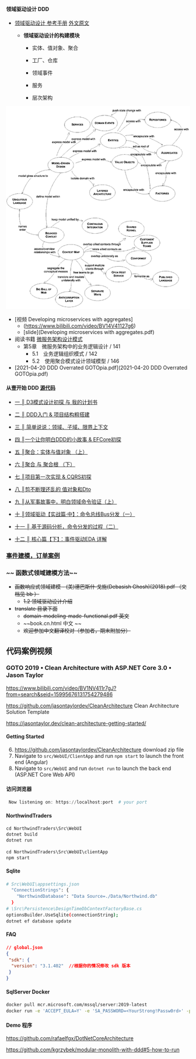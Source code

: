 #### 领域驱动设计 DDD

- [领域驱动设计 参考手册](dddref.md)  [外文原文](DDD_Reference_2015-03.pdf)
  
  - **领域驱动设计的构建模块**
    
    - 实体、值对象、聚合
    
    - 工厂、仓库
    
    - 领域事件
    
    - 服务
    
    - 层次架构

![](terms.png)

- [视频 Developing microservices with aggregates]   
  - (https://www.bilibili.com/video/BV14V41127g6)
  - [slide](Developing microservices with aggregates.pdf)
- 阅读书籍  [微服务架构设计模式](https://bb.zucc.edu.cn/webapps/cmsmain/webui/users/j04014/softarch)
  - 第5章　微服务架构中的业务逻辑设计 / 141
    - 5.1　业务逻辑组织模式 / 142
    - 5.2　使用聚合模式设计领域模型 / 146
- [2021-04-20 DDD Overrated GOTOpia.pdf](2021-04-20 DDD Overrated GOTOpia.pdf)

#### 从壹开始 DDD  [源代码](https://gitee.com/laozhangIsPhi/ChristDDD)

- [一 ║ D3模式设计初探 与 我的计划书](https://www.cnblogs.com/laozhang-is-phi/p/9806335.html)

- [二 ║ DDD入门 & 项目结构粗搭建](https://www.cnblogs.com/laozhang-is-phi/p/9832684.html)

- [三 ║ 简单说说：领域、子域、限界上下文](https://www.cnblogs.com/laozhang-is-phi/p/9845573.html)

- [四 ║一个让你明白DDD的小故事 & EFCore初探](https://www.cnblogs.com/laozhang-is-phi/p/9872450.html)

- [五 ║聚合：实体与值对象 （上）](https://www.cnblogs.com/laozhang-is-phi/p/9888502.html)

- [六 ║聚合 与 聚合根 （下）](https://www.cnblogs.com/laozhang-is-phi/p/9916785.html)

- [七 ║项目第一次实现 & CQRS初探](https://www.cnblogs.com/laozhang-is-phi/p/9931304.html)

- [八 ║剪不断理还乱的 值对象和Dto](https://www.cnblogs.com/laozhang-is-phi/p/9962759.html)

- [九 ║从军事故事中，明白领域命令验证（上）](https://www.cnblogs.com/laozhang-is-phi/p/9984740.html)

- [十 ║领域驱动【实战篇·中】：命令总线Bus分发（一）](https://www.cnblogs.com/laozhang-is-phi/p/10000662.html)

- [十一 ║ 基于源码分析，命令分发的过程（二）](https://www.cnblogs.com/laozhang-is-phi/p/10025913.html)

- [十二 ║ 核心篇【下】：事件驱动EDA 详解](https://www.cnblogs.com/laozhang-is-phi/p/10059878.html)

### [事件建模，订单案例](https://github.com/fraktalio/order-demo)

### ~~ 函数式领域建模方法~~

- ~~函数响应式领域建模 - (美)德巴斯什·戈施(Debasish Ghosh)(2018).pdf （文档见 bb ）~~
  - ~~1.2 领域驱动设计介绍~~
- ~~translate 目录下面~~
  - ~~domain-modeling-made-functional.pdf 英文~~
  - ~~book.cn.html 中文 ~~
  - ~~欢迎参加中文翻译校对（参加者，期末附加分）~~

## 代码案例视频

### GOTO 2019 • Clean Architecture with ASP.NET Core 3.0 • Jason Taylor

https://www.bilibili.com/video/BV1NV411r7gJ?from=search&seid=15995676131754279486

https://github.com/jasontaylordev/CleanArchitecture Clean Architecture Solution Template

https://jasontaylor.dev/clean-architecture-getting-started/

#### Getting Started

6. https://github.com/jasontaylordev/CleanArchitecture  download zip file
7. Navigate to `src/WebUI/ClientApp` and run `npm start` to launch the front end (Angular)
8. Navigate to `src/WebUI` and run `dotnet run` to launch the back end (ASP.NET Core Web API)

#### 访问浏览器

```powershell
 Now listening on: https://localhost:port  # your port      
```

#### NorthwindTraders

```
cd NorthwindTraders\Src\WebUI
dotnet build
dotnet run

cd NorthwindTraders\Src\WebUI\clientApp
npm start
```

#### Sqlite

```sh
# Src\WebUI\appsettings.json
  "ConnectionStrings": {
    "NorthwindDatabase": "Data Source=./Data/Northwind.db"
  }
# \Src\Persistence\DesignTimeDbContextFactoryBase.cs
optionsBuilder.UseSqlite(connectionString);
dotnet ef database update
```

#### FAQ

```json
// global.json
{
 "sdk": {
  "version": "3.1.402"  //根据你的情况修改 sdk 版本
 }
}
```

#### SqlServer Docker

```sh
docker pull mcr.microsoft.com/mssql/server:2019-latest
docker run -e 'ACCEPT_EULA=Y' -e 'SA_PASSWORD=<YourStrong!Passw0rd>' -p 1433:1433 --name sql1 -d mcr.microsoft.com/mssql/server:2019-latest
```

#### Demo 程序

https://github.com/rafaelfgx/DotNetCoreArchitecture

https://github.com/kgrzybek/modular-monolith-with-ddd#5-how-to-run
